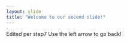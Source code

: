 ```yaml
---
layout: slide
title: "Welcome to our second slide!"
---
```

Edited per step7
Use the left arrow to go back!
